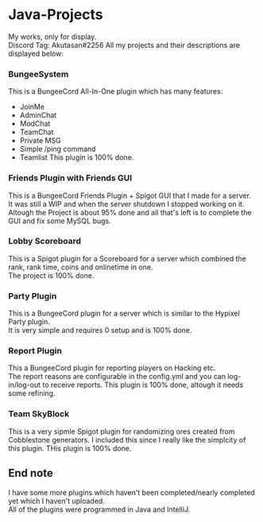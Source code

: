 # Java-Projects
My works, only for display.  
Discord Tag: Akutasan#2256
All my projects and their descriptions are displayed below:

### BungeeSystem
This is a BungeeCord All-In-One plugin which has many features:  
 - JoinMe
 - AdminChat
 - ModChat
 - TeamChat
 - Private MSG
 - Simple /ping command
 - Teamlist
This plugin is 100% done.

### Friends Plugin with Friends GUI
This is a BungeeCord Friends Plugin + Spigot GUI that I made for a server.  
It was still a WIP and when the server shutdown I stopped working on it.  
Altough the Project is about 95% done and all that's left is to complete the GUI and fix some MySQL bugs.

### Lobby Scoreboard
This is a Spigot plugin for a Scoreboard for a server which combined the rank, rank time, coins and onlinetime in one.  
The project is 100% done.

### Party Plugin
This is a BungeeCord plugin for a server which is similar to the Hypixel Party plugin.  
It is very simple and requires 0 setup and is 100% done.

### Report Plugin
This a BungeeCord plugin for reporting players on Hacking etc.  
The report reasons are configurable in the config.yml and you can log-in/log-out to receive reports.
This plugin is 100% done, altough it needs some refining.

### Team SkyBlock
This is a very sipmle Spigot plugin for randomizing ores created from Cobblestone generators.
I included this since I really like the simplcity of this plugin.
THis plugin is 100% done.

## End note
I have some more plugins which haven't been completed/nearly completed yet which I haven't uploaded.  
All of the plugins were programmed in Java and IntelliJ.
